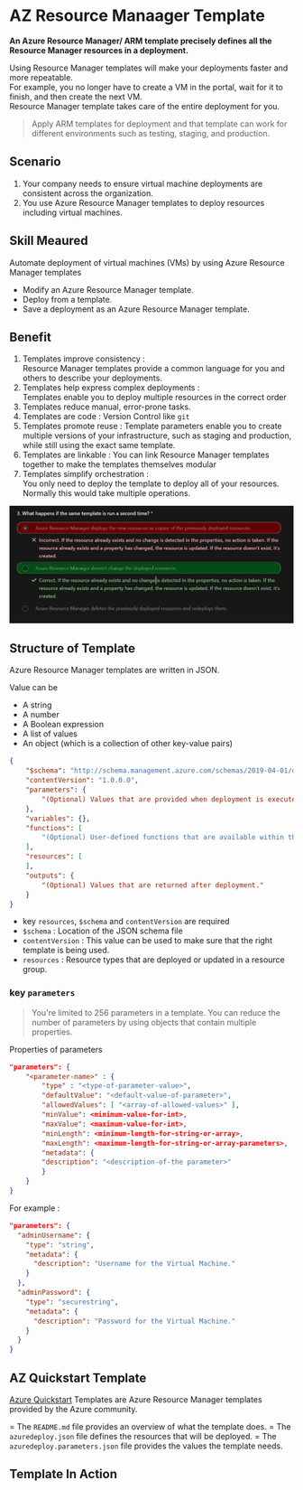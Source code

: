 # AZ Resource Manaager Template

**An Azure Resource Manager/ ARM template precisely defines all the Resource Manager resources in a deployment.**  

Using Resource Manager templates will make your deployments faster and more repeatable.  
For example, you no longer have to create a VM in the portal, wait for it to finish, and then create the next VM.  
Resource Manager template takes care of the entire deployment for you.  

> Apply ARM templates for deployment and that template can work for different environments such as testing, staging, and production.  

## Scenario
1. Your company needs to ensure virtual machine deployments are consistent across the organization.
2. You use Azure Resource Manager templates to deploy resources including virtual machines.

## Skill Meaured
Automate deployment of virtual machines (VMs) by using Azure Resource Manager templates
- Modify an Azure Resource Manager template.
- Deploy from a template.
- Save a deployment as an Azure Resource Manager template.

## Benefit 

1. Templates improve consistency :   
Resource Manager templates provide a common language for you and others to describe your deployments.
2. Templates help express complex deployments :   
Templates enable you to deploy multiple resources in the correct order
3. Templates reduce manual, error-prone tasks.
4. Templates are code : Version Control like `git`
5. Templates promote reuse : Template parameters enable you to create multiple versions of your infrastructure, such as staging and production, while still using the exact same template.
6. Templates are linkable : You can link Resource Manager templates together to make the templates themselves modular
7. Templates simplify orchestration :  
You only need to deploy the template to deploy all of your resources. Normally this would take multiple operations.

![Alt text](image-50.png)

## Structure of Template

Azure Resource Manager templates are written in JSON. 

Value can be 
- A string
- A number
- A Boolean expression
- A list of values
- An object (which is a collection of other key-value pairs)

```json 
{
    "$schema": "http://schema.management.azure.com/schemas/2019-04-01/deploymentTemplate.json#",
    "contentVersion": "1.0.0.0",
    "parameters": {
        "(Optional) Values that are provided when deployment is executed to customize resource deployment."
    },
    "variables": {},
    "functions": [
        "(Optional) User-defined functions that are available within the template."
    ],
    "resources": [
    ],
    "outputs": {
        "(Optional) Values that are returned after deployment."
    }
}
```
- key `resources`, `$schema` and `contentVersion` are required
- `$schema` : Location of the JSON schema file
- `contentVersion` : This value can be used to make sure that the right template is being used.
- `resources` : Resource types that are deployed or updated in a resource group.

### key `parameters`

> You're limited to 256 parameters in a template. You can reduce the number of parameters by using objects that contain multiple properties.

Properties of parameters
```json
"parameters": {
    "<parameter-name>" : {
        "type" : "<type-of-parameter-value>",
        "defaultValue": "<default-value-of-parameter>",
        "allowedValues": [ "<array-of-allowed-values>" ],
        "minValue": <minimum-value-for-int>,
        "maxValue": <maximum-value-for-int>,
        "minLength": <minimum-length-for-string-or-array>,
        "maxLength": <maximum-length-for-string-or-array-parameters>,
        "metadata": {
        "description": "<description-of-the parameter>"
        }
    }
}
```

For example :
```json
"parameters": {
  "adminUsername": {
    "type": "string",
    "metadata": {
      "description": "Username for the Virtual Machine."
    }
  },
  "adminPassword": {
    "type": "securestring",
    "metadata": {
      "description": "Password for the Virtual Machine."
    }
  }
}
```


## AZ Quickstart Template

[Azure Quickstart](https://azure.microsoft.com/resources/templates/) Templates are Azure Resource Manager templates provided by the Azure community.

= The `README.md` file provides an overview of what the template does.
= The `azuredeploy.json` file defines the resources that will be deployed.
= The `azuredeploy.parameters.json` file provides the values the template needs.


## Template In Action

